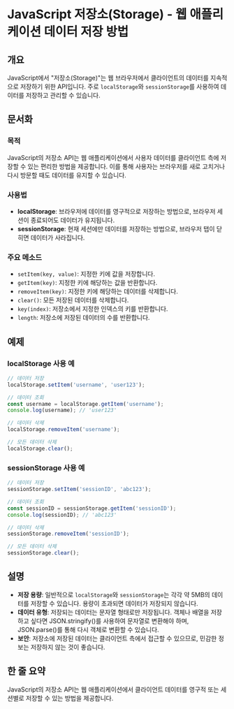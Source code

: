 <!--
Meta Description: # JavaScript 저장소(Storage) - 웹 애플리케이션 데이터 저장 방법 ## 개요 JavaScript에서 "저장소(Storage)"는 웹 브라우저에서 클라이언트의 데이터를 지속적으로 저장하기 위한 API입니다. 주로 `localStorage`와 `sessi...
Meta Keywords: 데이터, 데이터를, localstorage, sessionstorage, username
-->

# JavaScript 저장소(Storage) - 웹 애플리케이션 데이터 저장 방법

## 개요
JavaScript에서 "저장소(Storage)"는 웹 브라우저에서 클라이언트의 데이터를 지속적으로 저장하기 위한 API입니다. 주로 `localStorage`와 `sessionStorage`를 사용하여 데이터를 저장하고 관리할 수 있습니다.

## 문서화
### 목적
JavaScript의 저장소 API는 웹 애플리케이션에서 사용자 데이터를 클라이언트 측에 저장할 수 있는 편리한 방법을 제공합니다. 이를 통해 사용자는 브라우저를 새로 고치거나 다시 방문할 때도 데이터를 유지할 수 있습니다.

### 사용법
- **localStorage**: 브라우저에 데이터를 영구적으로 저장하는 방법으로, 브라우저 세션이 종료되어도 데이터가 유지됩니다.
- **sessionStorage**: 현재 세션에만 데이터를 저장하는 방법으로, 브라우저 탭이 닫히면 데이터가 사라집니다.

### 주요 메소드
- `setItem(key, value)`: 지정한 키에 값을 저장합니다.
- `getItem(key)`: 지정한 키에 해당하는 값을 반환합니다.
- `removeItem(key)`: 지정한 키에 해당하는 데이터를 삭제합니다.
- `clear()`: 모든 저장된 데이터를 삭제합니다.
- `key(index)`: 저장소에서 지정한 인덱스의 키를 반환합니다.
- `length`: 저장소에 저장된 데이터의 수를 반환합니다.

## 예제
### localStorage 사용 예
```javascript
// 데이터 저장
localStorage.setItem('username', 'user123');

// 데이터 조회
const username = localStorage.getItem('username');
console.log(username); // 'user123'

// 데이터 삭제
localStorage.removeItem('username');

// 모든 데이터 삭제
localStorage.clear();
```

### sessionStorage 사용 예
```javascript
// 데이터 저장
sessionStorage.setItem('sessionID', 'abc123');

// 데이터 조회
const sessionID = sessionStorage.getItem('sessionID');
console.log(sessionID); // 'abc123'

// 데이터 삭제
sessionStorage.removeItem('sessionID');

// 모든 데이터 삭제
sessionStorage.clear();
```

## 설명
- **저장 용량**: 일반적으로 `localStorage`와 `sessionStorage`는 각각 약 5MB의 데이터를 저장할 수 있습니다. 용량이 초과되면 데이터가 저장되지 않습니다.
- **데이터 유형**: 저장되는 데이터는 문자열 형태로만 저장됩니다. 객체나 배열을 저장하고 싶다면 JSON.stringify()를 사용하여 문자열로 변환해야 하며, JSON.parse()를 통해 다시 객체로 변환할 수 있습니다.
- **보안**: 저장소에 저장된 데이터는 클라이언트 측에서 접근할 수 있으므로, 민감한 정보는 저장하지 않는 것이 좋습니다.

## 한 줄 요약
JavaScript의 저장소 API는 웹 애플리케이션에서 클라이언트 데이터를 영구적 또는 세션별로 저장할 수 있는 방법을 제공합니다.